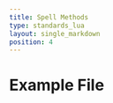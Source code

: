 ```yaml
---
title: Spell Methods
type: standards_lua
layout: single_markdown
position: 4
---
```


# Example File
